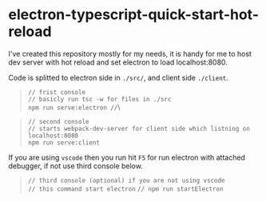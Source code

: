 # electron-typescript-quick-start-hot-reload

I've created this repository mostly for my needs, it is handy for me to host dev server with hot reload and set electron to load localhost:8080.

Code is splitted to electron side in `./src/`, and client side `./client`.

>`// frist console`\
>`// basicly run tsc -w for files in ./src`\
>`npm run serve:electron //`\

>`// second console`\
>`// starts webpack-dev-server for client side which listning on localhost:8080`\
>`npm run serve:client`

If you are using `vscode` then you run hit `F5` for run electron with attached debugger, if not use third console below.

>`// third console (optional) if you are not using vscode`\
>`// this command start electron`
>`// npm run startElectron`

